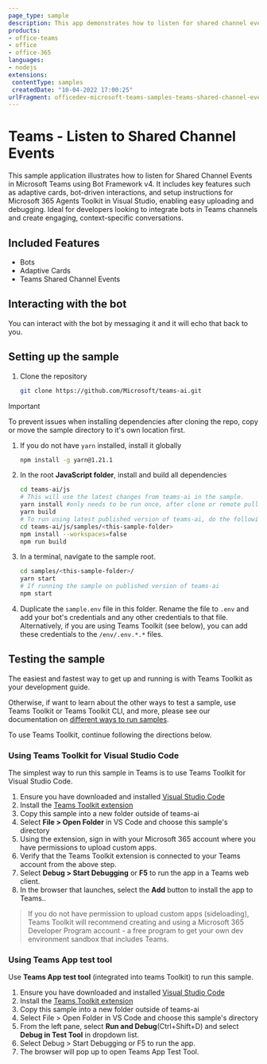 ```yaml
---
page_type: sample
description: This app demonstrates how to listen for shared channel events using Bot Framework v4.
products:
- office-teams
- office
- office-365
languages:
- nodejs
extensions:
 contentType: samples
 createdDate: "10-04-2022 17:00:25"
urlFragment: officedev-microsoft-teams-samples-teams-shared-channel-events-nodejs
---
```


# Teams - Listen to Shared Channel Events

This sample application illustrates how to listen for Shared Channel Events in Microsoft Teams using Bot Framework v4. It includes key features such as adaptive cards, bot-driven interactions, and setup instructions for Microsoft 365 Agents Toolkit in Visual Studio, enabling easy uploading and debugging. Ideal for developers looking to integrate bots in Teams channels and create engaging, context-specific conversations.

## Included Features
* Bots
* Adaptive Cards
* Teams Shared Channel Events


## Interacting with the bot

You can interact with the bot by messaging it and it will echo that back to you.

## Setting up the sample

1. Clone the repository

    ```bash
    git clone https://github.com/Microsoft/teams-ai.git
    ```

> [!IMPORTANT]
> To prevent issues when installing dependencies after cloning the repo, copy or move the sample directory to it's own location first.

1. If you do not have `yarn` installed, install it globally

    ```bash
    npm install -g yarn@1.21.1
    ```

1. In the root **JavaScript folder**, install and build all dependencies

    ```bash
    cd teams-ai/js
    # This will use the latest changes from teams-ai in the sample.
    yarn install #only needs to be run once, after clone or remote pull
    yarn build
    # To run using latest published version of teams-ai, do the following instead:
    cd teams-ai/js/samples/<this-sample-folder>
    npm install --workspaces=false
    npm run build
    ```

1. In a terminal, navigate to the sample root.

    ```bash
    cd samples/<this-sample-folder>/
    yarn start
    # If running the sample on published version of teams-ai
    npm start
    ```

1. Duplicate the `sample.env` file in this folder. Rename the file to `.env` and add your bot's credentials and any other credentials to that file. Alternatively, if you are using Teams Toolkit (see below), you can add these credentials to the `/env/.env.*.*` files.

## Testing the sample

The easiest and fastest way to get up and running is with Teams Toolkit as your development guide.

Otherwise, if want to learn about the other ways to test a sample, use Teams Toolkit or Teams Toolkit CLI, and more, please see our documentation on [different ways to run samples](https://github.com/microsoft/teams-ai/tree/main/getting-started/OTHER#different-ways-to-run-the-samples).

To use Teams Toolkit, continue following the directions below.

### Using Teams Toolkit for Visual Studio Code

The simplest way to run this sample in Teams is to use Teams Toolkit for Visual Studio Code.

1. Ensure you have downloaded and installed [Visual Studio Code](https://code.visualstudio.com/docs/setup/setup-overview)
1. Install the [Teams Toolkit extension](https://marketplace.visualstudio.com/items?itemName=TeamsDevApp.ms-teams-vscode-extension)
1. Copy this sample into a new folder outside of teams-ai
1. Select **File > Open Folder** in VS Code and choose this sample's directory
1. Using the extension, sign in with your Microsoft 365 account where you have permissions to upload custom apps.
1. Verify that the Teams Toolkit extension is connected to your Teams account from the above step.
1. Select **Debug > Start Debugging** or **F5** to run the app in a Teams web client.
1. In the browser that launches, select the **Add** button to install the app to Teams..

> If you do not have permission to upload custom apps (sideloading), Teams Toolkit will recommend creating and using a Microsoft 365 Developer Program account - a free program to get your own dev environment sandbox that includes Teams.

### Using Teams App test tool

Use **Teams App test tool** (integrated into teams Toolkit) to run this sample.

1. Ensure you have downloaded and installed [Visual Studio Code](https://code.visualstudio.com/docs/setup/setup-overview)
1. Install the [Teams Toolkit extension](https://marketplace.visualstudio.com/items?itemName=TeamsDevApp.ms-teams-vscode-extension)
1. Copy this sample into a new folder outside of teams-ai
1. Select File > Open Folder in VS Code and choose this sample's directory
1. From the left pane, select **Run and Debug**(Ctrl+Shift+D) and select **Debug in Test Tool** in dropdown list.
1. Select Debug > Start Debugging or F5 to run the app.
1. The browser will pop up to open Teams App Test Tool.
